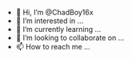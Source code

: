 - 👋 Hi, I’m @ChadBoy16x
- 👀 I’m interested in ...
- 🌱 I’m currently learning ...
- 💞️ I’m looking to collaborate on ...
- 📫 How to reach me ...

<!---
ChadBoy16x/ChadBoy16x is a ✨ special ✨ repository because its `README.md` (this file) appears on your GitHub profile.
You can click the Preview link to take a look at your changes.
--->
